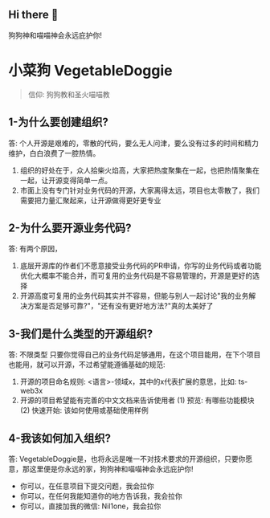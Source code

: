 ## Hi there 👋
狗狗神和喵喵神会永远庇护你!
<!--

**Here are some ideas to get you started:**

🙋‍♀️ A short introduction - what is your organization all about?
🌈 Contribution guidelines - how can the community get involved?
👩‍💻 Useful resources - where can the community find your docs? Is there anything else the community should know?
🍿 Fun facts - what does your team eat for breakfast?
🧙 Remember, you can do mighty things with the power of [Markdown](https://docs.github.com/github/writing-on-github/getting-started-with-writing-and-formatting-on-github/basic-writing-and-formatting-syntax)
-->

# 小菜狗 VegetableDoggie

> 信仰: 狗狗教和圣火喵喵教

## 1-为什么要创建组织?

答: 个人开源是艰难的，零散的代码，要么无人问津，要么没有过多的时间和精力维护，白白浪费了一腔热情。

1. 组织的好处在于，众人拾柴火焰高，大家把热度聚集在一起，也把热情聚集在一起，让开源变得简单一点。
2. 市面上没有专门针对业务代码的开源，大家离得太远，项目也太零散了，我们需要把力量汇聚起来，让开源做得更好更专业

## 2-为什么要开源业务代码?

答: 有两个原因，
1. 底层开源库的作者们不愿意接受业务代码的PR申请，你写的业务代码或者功能优化大概率不能合并，而可复用的业务代码是不容易管理的，开源是更好的选择
2. 开源高度可复用的业务代码其实并不容易，但能与别人一起讨论"我的业务解决方案是否足够可靠?"，"还有没有更好地方法?"真的太美好了

## 3-我们是什么类型的开源组织?

答: 不限类型 只要你觉得自己的业务代码足够通用，在这个项目能用，在下个项目也能用，就可以开源，不过希望能遵循基础的规范: 
1. 开源的项目命名规则: <语言>-领域x，其中的x代表扩展的意思，比如: ts-web3x
2. 开源的项目希望能有完善的中文文档来告诉使用者 (1) 预览: 有哪些功能模块 (2) 快速开始: 该如何使用或基础使用样例

## 4-我该如何加入组织?

答: VegetableDoggie是，也将永远是唯一不对技术要求的开源组织，只要你愿意，那这里便是你永远的家，狗狗神和喵喵神会永远庇护你!
- 你可以，在任意项目下提交问题，我会拉你
- 你可以，在任何我能知道你的地方告诉我，我会拉你
- 你可以，直接加我的微信: Nil1one，我会拉你
